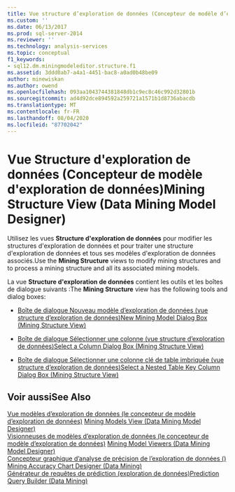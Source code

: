 ```yaml
---
title: Vue structure d’exploration de données (Concepteur de modèle d’exploration de données) | Microsoft Docs
ms.custom: ''
ms.date: 06/13/2017
ms.prod: sql-server-2014
ms.reviewer: ''
ms.technology: analysis-services
ms.topic: conceptual
f1_keywords:
- sql12.dm.miningmodeleditor.structure.f1
ms.assetid: 3ddd0ab7-a4a1-4451-bac8-a0ad0b48be09
author: minewiskan
ms.author: owend
ms.openlocfilehash: 093aa1043744381848db1c9ec8c46c992d32801b
ms.sourcegitcommit: ad4d92dce894592a259721a1571b1d8736abacdb
ms.translationtype: MT
ms.contentlocale: fr-FR
ms.lasthandoff: 08/04/2020
ms.locfileid: "87702042"
---
```

# <a name="mining-structure-view-data-mining-model-designer"></a><span data-ttu-id="b6851-102">Vue Structure d'exploration de données (Concepteur de modèle d'exploration de données)</span><span class="sxs-lookup"><span data-stu-id="b6851-102">Mining Structure View (Data Mining Model Designer)</span></span>
  <span data-ttu-id="b6851-103">Utilisez les vues **Structure d'exploration de données** pour modifier les structures d'exploration de données et pour traiter une structure d'exploration de données et tous ses modèles d'exploration de données associés.</span><span class="sxs-lookup"><span data-stu-id="b6851-103">Use the **Mining Structure** views to modify mining structures and to process a mining structure and all its associated mining models.</span></span>  
  
 <span data-ttu-id="b6851-104">La vue **Structure d'exploration de données** contient les outils et les boîtes de dialogue suivants :</span><span class="sxs-lookup"><span data-stu-id="b6851-104">The **Mining Structure** view has the following tools and dialog boxes:</span></span>  
  
-   [<span data-ttu-id="b6851-105">Boîte de dialogue Nouveau modèle d’exploration de données &#40;vue structure d’exploration de données&#41;</span><span class="sxs-lookup"><span data-stu-id="b6851-105">New Mining Model Dialog Box &#40;Mining Structure View&#41;</span></span>](new-mining-model-dialog-box-mining-structure-view.md)  
  
-   [<span data-ttu-id="b6851-106">Boîte de dialogue Sélectionner une colonne &#40;vue structure d’exploration de données&#41;</span><span class="sxs-lookup"><span data-stu-id="b6851-106">Select a Column Dialog Box &#40;Mining Structure View&#41;</span></span>](select-a-column-dialog-box-mining-structure-view.md)  
  
-   [<span data-ttu-id="b6851-107">Boîte de dialogue Sélectionner une colonne clé de table imbriquée &#40;vue structure d’exploration de données&#41;</span><span class="sxs-lookup"><span data-stu-id="b6851-107">Select a Nested Table Key Column Dialog Box &#40;Mining Structure View&#41;</span></span>](select-a-nested-table-key-column-dialog-box-mining-structure-view.md)  
  
## <a name="see-also"></a><span data-ttu-id="b6851-108">Voir aussi</span><span class="sxs-lookup"><span data-stu-id="b6851-108">See Also</span></span>  
 <span data-ttu-id="b6851-109">[Vue modèles d’exploration de données &#40;le concepteur de modèle d’exploration de données&#41;](mining-models-view-data-mining-model-designer.md) </span><span class="sxs-lookup"><span data-stu-id="b6851-109">[Mining Models View &#40;Data Mining Model Designer&#41;](mining-models-view-data-mining-model-designer.md) </span></span>  
 <span data-ttu-id="b6851-110">[Visionneuses de modèles d’exploration de données &#40;le concepteur de modèle d’exploration de données&#41;](mining-model-viewers-data-mining-model-designer.md) </span><span class="sxs-lookup"><span data-stu-id="b6851-110">[Mining Model Viewers &#40;Data Mining Model Designer&#41;](mining-model-viewers-data-mining-model-designer.md) </span></span>  
 <span data-ttu-id="b6851-111">[Concepteur graphique d’analyse de précision de l’exploration de données &#40;&#41;](mining-accuracy-chart-designer-data-mining.md) </span><span class="sxs-lookup"><span data-stu-id="b6851-111">[Mining Accuracy Chart Designer &#40;Data Mining&#41;](mining-accuracy-chart-designer-data-mining.md) </span></span>  
 [<span data-ttu-id="b6851-112">Générateur de requêtes de prédiction &#40;exploration de données&#41;</span><span class="sxs-lookup"><span data-stu-id="b6851-112">Prediction Query Builder &#40;Data Mining&#41;</span></span>](prediction-query-builder-data-mining.md)  
  
  
